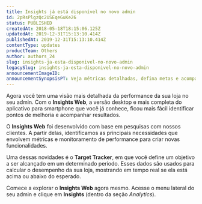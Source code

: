 ```yaml
---
title: Insights já está disponível no novo admin 
id: 2pRsPlgzQc2USEqeGuKe26
status: PUBLISHED
createdAt: 2018-05-18T18:15:06.125Z
updatedAt: 2019-12-31T15:13:10.414Z
publishedAt: 2019-12-31T15:13:10.414Z
contentType: updates
productTeam: Others
author: authors_24
slug: insights-ja-esta-disponivel-no-novo-admin
legacySlug: insights-ja-esta-disponivel-no-novo-admin
announcementImageID: 
announcementSynopsisPT: Veja métricas detalhadas, defina metas e acompanhe a performance da sua loja direto no desktop.
---
```


Agora você tem uma visão mais detalhada da performance da sua loja no seu admin. Com o __Insights Web__, a versão desktop e mais completa do aplicativo para smartphone que você já conhece, ficou mais fácil identificar pontos de melhoria e acompanhar resultados.

O __Insights Web__ foi desenvolvido com base em pesquisas com nossos clientes. A partir delas, identificamos as principais necessidades que envolvem métricas e monitoramento de performance para criar novas funcionalidades. 

Uma dessas novidades é o __Target Tracker__, em que você define um objetivo a ser alcançado em um determinado período. Esses dados são usados para calcular o desempenho da sua loja, mostrando em tempo real se ela está acima ou abaixo do esperado.

Comece a explorar o __Insights Web__ agora mesmo. Acesse o menu lateral do seu admin e clique em __Insights__ (dentro da seção _Analytics_).




